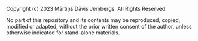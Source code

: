 Copyright (c) 2023 Mārtiņš Dāvis Jembergs. All Rights Reserved.

No part of this repository and its contents may be reproduced, copied, modified or adapted, without the prior written consent of the author, unless otherwise indicated for stand-alone materials. 
